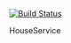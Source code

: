 [![Build Status](https://travis-ci.org/arakhmatullin/HW.houseservice.svg?branch=master)](https://travis-ci.org/arakhmatullin/HW.houseservice)

HouseService